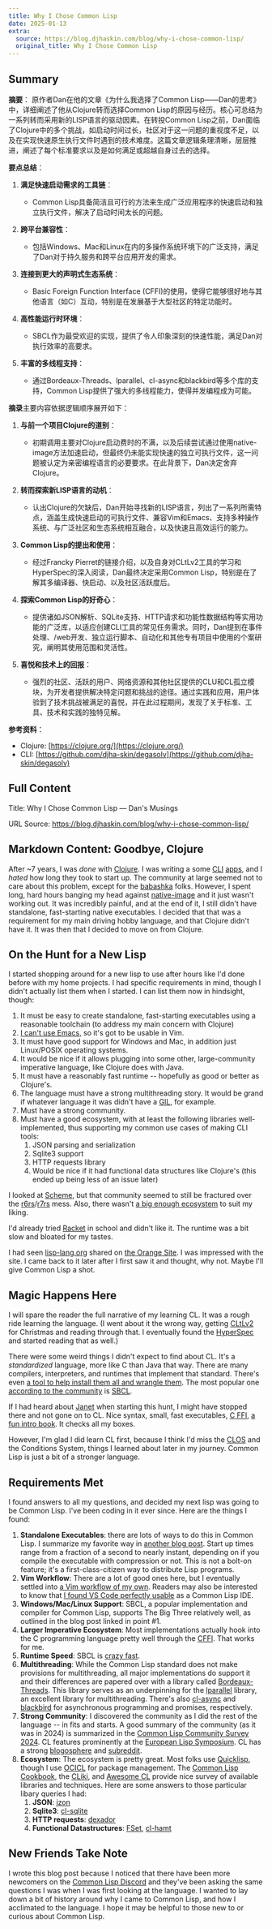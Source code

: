 ```yaml
---
title: Why I Chose Common Lisp
date: 2025-01-13
extra:
  source: https://blog.djhaskin.com/blog/why-i-chose-common-lisp/
  original_title: Why I Chose Common Lisp
---
```

## Summary
**摘要**：
原作者Dan在他的文章《为什么我选择了Common Lisp——Dan的思考》中，详细阐述了他从Clojure转而选择Common Lisp的原因与经历。核心可总结为一系列转而采用新的LISP语言的驱动因素。在转投Common Lisp之前，Dan面临了Clojure中的多个挑战，如启动时间过长，社区对于这一问题的重视度不足，以及在实现快速原生执行文件时遇到的技术难度。这篇文章逻辑条理清晰，层层推进，阐述了每个标准要求以及是如何满足或超越自身过去的选择。

**要点总结**：
1. **满足快速启动需求的工具链**：
   - Common Lisp具备简洁且可行的方法来生成广泛应用程序的快速启动和独立执行文件，解决了启动时间太长的问题。

2. **跨平台兼容性**：
   - 包括Windows、Mac和Linux在内的多操作系统环境下的广泛支持，满足了Dan对于持久服务和跨平台应用开发的需求。

3. **连接到更大的声明式生态系统**：
   - Basic Foreign Function Interface (CFFI)的使用，使得它能够很好地与其他语言（如C）互动，特别是在发展基于大型社区的特定功能时。

4. **高性能运行时环境**：
   - SBCL作为最受欢迎的实现，提供了令人印象深刻的快速性能，满足Dan对执行效率的高要求。

5. **丰富的多线程支持**：
   - 通过Bordeaux-Threads、lparallel、cl-async和blackbird等多个库的支持，Common Lisp提供了强大的多线程能力，使得并发编程成为可能。

**摘录**主要内容依据逻辑顺序展开如下：

1. **与前一个项目Clojure的道别**：
   - 初期调用主要对Clojure启动费时的不满，以及后续尝试通过使用native-image方法加速启动，但最终仍未能实现快速的独立可执行文件，这一问题被认定为亲密编程语言的必要要求。在此背景下，Dan决定舍弃Clojure。

2. **转而探索新LISP语言的动机**：
   - 认出Clojure的欠缺后，Dan开始寻找新的LISP语言，列出了一系列所需特点，涵盖生成快速启动的可执行文件、兼容Vim和Emacs、支持多种操作系统、与广泛社区和生态系统相互融合，以及快速且高效运行的能力。

3. **Common Lisp的提出和使用**：
   - 经过Francky Pierret的链接介绍，以及自身对CLtLv2工具的学习和HyperSpec的深入阅读，Dan最终决定采用Common Lisp，特别是在了解其多编译器、快启动、以及社区活跃度后。

4. **探索Common Lisp的好奇心**：
   - 提供诸如JSON解析、SQLite支持、HTTP请求和功能性数据结构等实用功能的广泛库，以适应创建CLI工具的常见任务需求。同时，Dan提到在事件处理、/web开发、独立运行脚本、自动化和其他专有项目中使用的个案研究，阐明其使用范围和灵活性。

5. **喜悦和技术上的回报**：
   - 强烈的社区、活跃的用户、网络资源和其他社区提供的CLU和CL孤立模块，为开发者提供解决特定问题和挑战的途径。通过实践和应用，用户体验到了技术挑战被满足的喜悦，并在此过程期间，发现了关于标准、工具、技术和实践的独特见解。

**参考资料**：
- Clojure: [https://clojure.org/](https://clojure.org/)
- CLI: [https://github.com/djha-skin/degasolv](https://github.com/djha-skin/degasolv)
## Full Content
Title: Why I Chose Common Lisp — Dan's Musings

URL Source: https://blog.djhaskin.com/blog/why-i-chose-common-lisp/

Markdown Content:
Goodbye, Clojure
----------------

After ~7 years, I was _done_ with [Clojure](https://clojure.org/). I was writing a some [CLI](https://github.com/djha-skin/degasolv) [apps](https://github.com/djha-skin/zic), and I _hated_ how long they took to start up. The community at large seemed not to care about this problem, except for the [babashka](https://github.com/babashka/babashka) folks. However, I spent long, hard hours banging my head against [native-image](https://www.graalvm.org/latest/reference-manual/native-image/) and it just wasn't working out. It was incredibly painful, and at the end of it, I still didn't have standalone, fast-starting native executables. I decided that that was a requirement for my main driving hobby language, and that Clojure didn't have it. It was then that I decided to move on from Clojure.

On the Hunt for a New Lisp
--------------------------

I started shopping around for a new lisp to use after hours like I'd done before with my home projects. I had specific requirements in mind, though I didn't actually list them when I started. I can list them now in hindsight, though:

1.  It must be easy to create standalone, fast-starting executables using a reasonable toolchain (to address my main concern with Clojure)
2.  [I can't use Emacs](https://blog.djhaskin.com/blog/emacs-users-im-okay-i-promise/), so it's got to be usable in Vim.
3.  It must have good support for Windows and Mac, in addition just Linux/POSIX operating systems.
4.  It would be nice if it allows plugging into some other, large-community imperative language, like Clojure does with Java.
5.  It must have a reasonably fast runtime -- hopefully as good or better as Clojure's.
6.  The language must have a strong multithreading story. It would be grand if whatever language it was didn't have a [GIL](https://en.wikipedia.org/wiki/Global_interpreter_lock), for example.
7.  Must have a strong community.
8.  Must have a good ecosystem, with at least the following libraries well-implemented, thus supporting my common use cases of making CLI tools:
    1.  JSON parsing and serialization
    2.  Sqlite3 support
    3.  HTTP requests library
    4.  Would be nice if it had functional data structures like Clojure's (this ended up being less of an issue later)

I looked at [Scheme](https://www.scheme.org/), but that community seemed to still be fractured over the [r6rs](https://elmord.org/blog/?entry=20171001-r6rs-r7rs)/[r7rs](https://groups.google.com/g/scheme-reports-wg2/c/xGd0_eeKmGI/m/q-xM5fbuAQAJ?pli=1) mess. Also, there wasn't [a big enough ecosystem](https://akkuscm.org/packages/) to suit my liking.

I'd already tried [Racket](https://racket-lang.org/) in school and didn't like it. The runtime was a bit slow and bloated for my tastes.

I had seen [lisp-lang.org](https://lisp-lang.org/) shared on [the Orange Site](https://news.ycombinator.com/item?id=28725958). I was impressed with the site. I came back to it later after I first saw it and thought, why not. Maybe I'll give Common Lisp a shot.

Magic Happens Here
------------------

I will spare the reader the full narrative of my learning CL. It was a rough ride learning the language. (I went about it the wrong way, getting [CLtLv2](https://www.amazon.com/Common-LISP-Language-Second-Steele/dp/1555580416/ref=sr_1_1?crid=2W8Y093RT5UQN&dib=eyJ2IjoiMSJ9.ZDcuOzchQwO4txmVOLrlDRGU3K0TMYMsM0OMVdMocZUW_Wj2K3YYFfB8bATRFvKaR-Vz-P1ai5hpSAzE1q6Ii1FwQK7zu1d8vn3qa88EQCipfnbJoYsHbiNQKbl8NJBhuhZu410r8KXjyJNjG_gvC7r9TX_PSp6VDNLcalMgo4g9xI7m52SnG1BOdFxZ44tmKdn97DKpv0Oqw9ngYg_dDm5_6MUuPan0hPrbrMKcp58.H5QKWhJtzda3Xl9dXb_siYXClmIBIseqGTy3IKAkN-0&dib_tag=se&keywords=common+lisp+the+language&qid=1736648071&sprefix=common+lisp+the+language+%2Caps%2C146&sr=8-1) for Christmas and reading through that. I eventually found the [HyperSpec](https://clhs.lisp.se/) and started reading that as well.)

There were some weird things I didn't expect to find about CL. It's a _standardized_ language, more like C than Java that way. There are many compilers, interpreters, and runtimes that implement that standard. There's even [a tool to help install them all and wrangle them](https://github.com/roswell/roswell). The most popular one [according to the community](https://blog.djhaskin.com/blog/common-lisp-community-survey-2024-results/) is [SBCL](https://www.sbcl.org/).

If I had heard about [Janet](https://janet-lang.org/) when starting this hunt, I might have stopped there and not gone on to CL. Nice syntax, small, fast executables, [C FFI](https://janet-lang.org/docs/ffi.html), [a fun intro book](https://janet.guide/). It checks all my boxes.

However, I'm glad I did learn CL first, because I think I'd miss the [CLOS](https://en.wikipedia.org/wiki/Common_Lisp_Object_System) and the Conditions System, things I learned about later in my journey. Common Lisp is just a bit of a stronger language.

Requirements Met
----------------

I found answers to all my questions, and decided my next lisp was going to be Common Lisp. I've been coding in it ever since. Here are the things I found:

1.  **Standalone Executables**: there are lots of ways to do this in Common Lisp. I summarize my favorite way in [another blog post](https://blog.djhaskin.com/blog/release-common-lisp-on-your-first-day/). Start up times range from a fraction of a second to nearly instant, depending on if you compile the executable with compression or not. This is not a bolt-on feature; it's a first-class-citizen way to distribute Lisp programs.
2.  **Vim Workflow**: There are a lot of good ones here, but I eventually settled into [a Vim workflow of my own](https://blog.djhaskin.com/blog/developing-common-lisp-using-vim-with-tmux-or-conemu/). Readers may also be interested to know that [I found VS Code perfectly usable](https://blog.djhaskin.com/blog/experience-report-using-vs-code-alive-to-write-common-lisp/) as a Common Lisp IDE.
3.  **Windows/Mac/Linux Support**: SBCL, a popular implementation and compiler for Common Lisp, supports The Big Three relatively well, as outlined in the blog post linked in point #1.
4.  **Larger Imperative Ecosystem**: Most implementations actually hook into the C programming language pretty well through the [CFFI](http://common-lisp.net/project/cffi). That works for me.
5.  **Runtime Speed**: SBCL is [crazy fast](https://github.com/niklas-heer/speed-comparison).
6.  **Multithreading**: While the Common Lisp standard does not make provisions for multithreading, all major implementations do support it and their differences are papered over with a library called [Bordeaux-Threads](https://sionescu.github.io/bordeaux-threads/). This library serves as an underpinning for the [lparallel](https://github.com/lmj/lparallel) library, an excellent library for multithreading. There's also [cl-async](https://orthecreedence.github.io/cl-async/) and [blackbird](https://orthecreedence.github.io/blackbird/) for asynchronous programming and promises, respectively.
7.  **Strong Community**: I discovered the community as I did the rest of the language -- in fits and starts. A good summary of the community (as it was in 2024) is summarized in the [Common Lisp Community Survey 2024](https://blog.djhaskin.com/blog/common-lisp-community-survey-2024-results/). CL features prominently at the [European Lisp Symposium](https://www.european-lisp-symposium.org/). CL has a strong [blogosphere](https://planet.lisp.org/) and [subreddit](https://www.reddit.com/r/Common_Lisp/).
8.  **Ecosystem**: The ecosystem is pretty great. Most folks use [Quicklisp](https://www.quicklisp.org/beta/), though I use [OCICL](https://github.com/ocicl/ocicl/releases) for package management. The [Common Lisp Cookbook](https://lispcookbook.github.io/cl-cookbook/), the [CLiki](https://www.cliki.net/), and [Awesome CL](https://github.com/CodyReichert/awesome-cl) provide nice survey of available libraries and techniques. Here are some answers to those particular libary queries I had:
    1.  **JSON**: [jzon](https://github.com/Zulu-Inuoe/jzon)
    2.  **Sqlite3**: [cl-sqlite](https://cl-sqlite.common-lisp.dev/)
    3.  **HTTP requests**: [dexador](https://github.com/fukamachi/dexador)
    4.  **Functional Datastructures**: [FSet](https://fset.common-lisp.dev/), [cl-hamt](https://github.com/danshapero/cl-hamt)

New Friends Take Note
---------------------

I wrote this blog post because I noticed that there have been more newcomers on the [Common Lisp Discord](https://discord.gg/HsxkkvQ) and they've been asking the same questions I was when I was first looking at the language. I wanted to lay down a bit of history around why I came to Common Lisp, and how I acclimated to the language. I hope it may be helpful to those new to or curious about Common Lisp.

